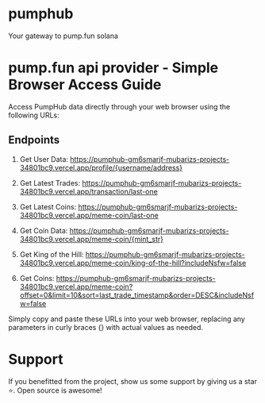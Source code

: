 # pumphub
Your gateway to pump.fun solana
# pump.fun api provider  - Simple Browser Access Guide

Access PumpHub data directly through your web browser using the following URLs:

## Endpoints

1. Get User Data:
   https://pumphub-gm6smarjf-mubarizs-projects-34801bc9.vercel.app/profile/{username/address}


2. Get Latest Trades:
   https://pumphub-gm6smarjf-mubarizs-projects-34801bc9.vercel.app/transaction/last-one

3. Get Latest Coins:
   https://pumphub-gm6smarjf-mubarizs-projects-34801bc9.vercel.app/meme-coin/last-one

4. Get Coin Data:
   https://pumphub-gm6smarjf-mubarizs-projects-34801bc9.vercel.app/meme-coin/{mint_str}
  

5. Get King of the Hill:
   https://pumphub-gm6smarjf-mubarizs-projects-34801bc9.vercel.app/meme-coin/king-of-the-hill?includeNsfw=false

6. Get Coins:
   https://pumphub-gm6smarjf-mubarizs-projects-34801bc9.vercel.app/meme-coin?offset=0&limit=10&sort=last_trade_timestamp&order=DESC&includeNsfw=false

Simply copy and paste these URLs into your web browser, replacing any parameters in curly braces {} with actual values as needed.

# Support
If you benefitted from the project, show us some support by giving us a star ⭐. Open source is awesome!

